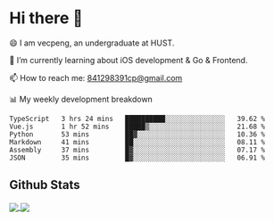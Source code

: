 
# Hi there 👋
😄 I am vecpeng, an undergraduate at HUST.

🌱 I’m currently learning about iOS development & Go & Frontend.

📫 How to reach me: 841298391cp@gmail.com

📊 My weekly development breakdown
<!--START_SECTION:waka-->

```text
TypeScript   3 hrs 24 mins   ██████████░░░░░░░░░░░░░░░   39.62 %
Vue.js       1 hr 52 mins    █████▒░░░░░░░░░░░░░░░░░░░   21.68 %
Python       53 mins         ██▓░░░░░░░░░░░░░░░░░░░░░░   10.36 %
Markdown     41 mins         ██░░░░░░░░░░░░░░░░░░░░░░░   08.11 %
Assembly     37 mins         █▓░░░░░░░░░░░░░░░░░░░░░░░   07.17 %
JSON         35 mins         █▓░░░░░░░░░░░░░░░░░░░░░░░   06.91 %
```

<!--END_SECTION:waka-->

## Github Stats
<a href="https://github.com/anuraghazra/github-readme-stats">
  <img align="center" src="https://github-readme-stats.vercel.app/api?username=vecpeng&count_private=true&hide=stars" />
</a>
<a href="https://github.com/anuraghazra/convoychat">
  <img align="center" src="https://github-readme-stats.vercel.app/api/top-langs/?username=vecpeng&layout=compact" />
</a>
